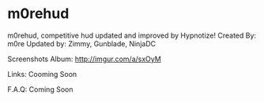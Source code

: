 # m0rehud

m0rehud, competitive hud updated and improved by Hypnotize!
Created By: m0re
Updated by: Zimmy, Gunblade, NinjaDC

Screenshots Album: http://imgur.com/a/sxOyM

Links:
Cooming Soon

F.A.Q:
Coming Soon
